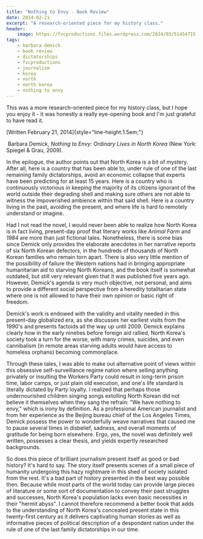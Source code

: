 ```yaml
---
title: "Nothing to Envy - Book Review"
date: 2014-02-21
excerpt: "A research-oriented piece for my history class."
header:
    image: https://fvcproductions.files.wordpress.com/2014/03/51454715.jpg?w=600&h=340&crop=1
tags:
    - barbara demick
    - book review
    - dictatorships
    - fvcproductions
    - journalism
    - korea
    - north
    - north korea
    - nothing to envy
---
```


This was a more research-oriented piece for my history class, but I hope you enjoy it - it was honestly a really eye-opening book and I'm just grateful to have read it.

[Written February 21, 2014]{style="line-height:1.5em;"}

 Barbara Demick, *Nothing to Envy: Ordinary Lives in North Korea* (New
York: Spiegel & Grau, 2009).

In the epilogue, the author points out that North Korea is a bit of
mystery. After all, here is a country that has been able to, under rule
of one of the last remaining family dictatorships, avoid an economic
collapse that experts have been predicting for at least 15 years. Here
is a country who is continuously victorious in keeping the majority of
its citizens ignorant of the world outside their degrading shell and
making sure others are not able to witness the impoverished ambience
within that said shell. Here is a country living in the past, avoiding
the present, and where life is hard to remotely understand or imagine.

Had I not read the novel, I would never been able to realize how North
Korea is in fact living, present-day proof that literary works like
*Animal Farm* and *1984* are more than just fictional tales.
Nonetheless, there is some bias since Demick only provides the elaborate
anecdotes in her narrative reports of six North Korean defectors, in the
hundreds of thousands of North Korean families who remain torn apart.
There is also very little mention of the possibility of failure the
Western nations had in bringing appropriate humanitarian aid to starving
North Koreans, and the book itself is somewhat outdated, but still very
relevant given that it was published five years ago. However, Demick's
agenda is very much objective, not personal, and aims to provide a
different social perspective from a heredity totalitarian state where
one is not allowed to have their own opinion or basic right of freedom.

Demick's work is endowed with the validity and vitality needed in this
present-day globalized era, as she discusses her earliest visits from
the 1990's and presents factoids all the way up until 2009. Demick
explains clearly how in the early nineties before foreign aid rallied,
North Korea's society took a turn for the worse, with many crimes,
suicides, and even cannibalism (in remote areas starving adults would
have access to homeless orphans) becoming commonplace.

Through these tales, I was able to make out alternative point of views
within this obsessive self-surveillance regime nation where selling
anything privately or insulting the Workers Party could result in
long-term prison time, labor camps, or just plain old execution, and
one's life standard is literally dictated by Party loyalty. I realized
that perhaps those undernourished children singing songs extolling North
Korean did not believe it themselves when they sang the refrain: "We
have nothing to envy," which is irony by definition. As a professional
American journalist and from her experience as the Beijing bureau chief
of the Los Angeles Times, Demick possess the power to wonderfully weave
narratives that caused me to pause several times in disbelief, sadness,
and overall moments of gratitude for being born elsewhere. Ergo, yes,
the novel was definitely well written, possesses a clear thesis, and
yields expertly researched backgrounds.

So does this piece of brilliant journalism present itself as good or bad
history? It's hard to say. The story itself presents scenes of a small
piece of humanity undergoing this hazy nightmare in this shed of society
isolated from the rest. It's a bad part of history presented in the best
way possible then. Because while most parts of the world today can
provide large pieces of literature or some sort of documentation to
convey their past struggles and successes, North Korea's population
lacks even basic necessities in their "hermit abyss". I cannot therefore
recommend a better book that adds to the understanding of North Korea's
concealed present state in this twenty-first century as it delivers
captivating human stories as well as informative pieces of political
description of a despondent nation under the rule of one of the last
family dictatorships in our time.
